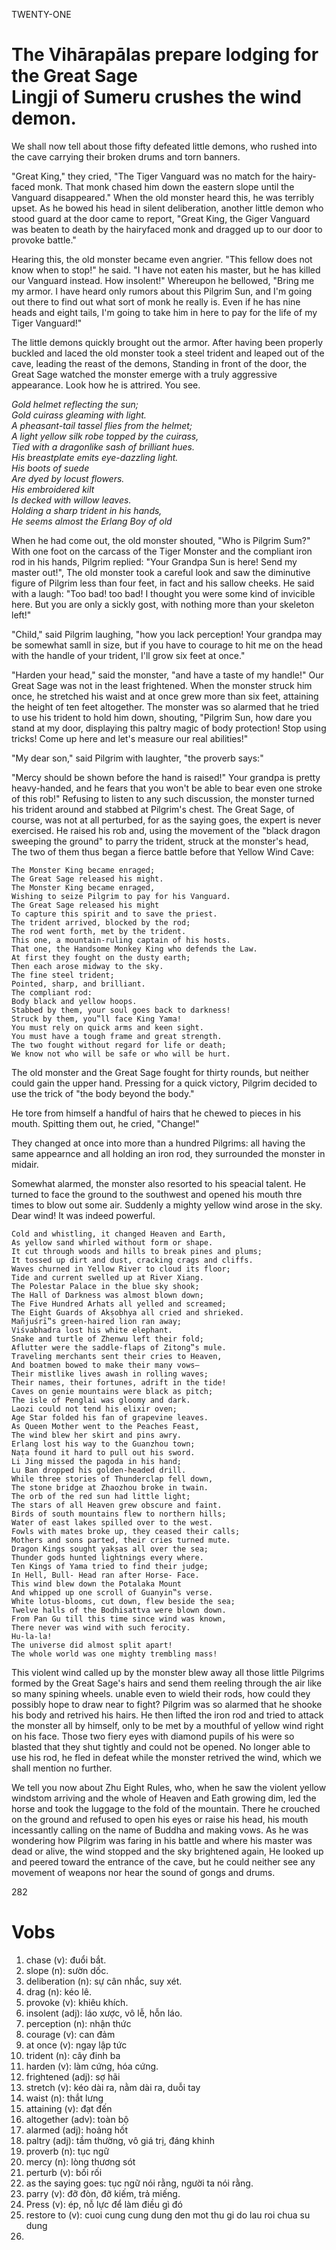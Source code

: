 TWENTY-ONE
# The Vihārapālas prepare lodging for the Great Sage <br> Lingji of Sumeru crushes the wind demon.

We shall now tell about those fifty defeated little demons, who rushed into the cave carrying their broken drums and torn banners.

"Great King," they cried, "The Tiger Vanguard was no match for the hairy-faced monk. That monk chased him down the eastern slope until the Vanguard disappeared." When the old monster heard this, he was terribly upset. As he bowed his head in silent deliberation, another little demon who stood guard at the door came to report, "Great King, the Giger Vanguard was beaten to death by the hairyfaced monk and dragged up to our door to provoke battle."

Hearing this, the old monster became even angrier. "This fellow does not know when to stop!" he said. "I have not eaten his master, but he has killed our Vanguard instead. How insolent!" Whereupon he bellowed, "Bring me my armor. I have heard only rumors about this Pilgrim Sun, and I'm going out there to find out what sort of monk he really is. Even if he has nine heads and eight tails, I'm going to take him in here to pay for the life of my Tiger Vanguard!"

The little demons quickly brought out the armor. After having been properly buckled and laced the old monster took a steel trident and leaped out of the cave, leading the reast of the demons, Standing in front of the door, the Great Sage watched the monster emerge with a truly aggressive appearance. Look how he is attrired. You see.

*Gold helmet reflecting the sun;<br>*
*Gold cuirass gleaming with light.<br>*
*A pheasant-tail tassel flies from the helmet;<br>*
*A light yellow silk robe topped by the cuirass,<br>*
*Tied with a dragonlike sash of brilliant hues.<br>*
*His breastplate emits eye-dazzling light.<br>*
*His boots of suede<br>*
*Are dyed by locust flowers.<br>*
*His embroidered kilt<br>*
*Is decked with willow leaves.<br>*
*Holding a sharp trident in his hands,<br>*
*He seems almost the Erlang Boy of old<br>*

When he had come out, the old monster shouted, "Who is Pilgrim Sum?" With one foot on the carcass of the Tiger Monster and the compliant iron rod in his hands, Pilgrim replied: "Your Grandpa Sun is here! Send my master out!", The old monster took a careful look and saw the diminutive figure of Pilgrim less than four feet, in fact and his sallow cheeks. He said with a laugh: "Too bad! too bad! I thought you were some kind of invicible here. But you are only a sickly gost, with nothing more than your skeleton left!"

"Child," said Pilgrim laughing, "how you lack perception! Your grandpa may be somewhat samll in size, but if you have to courage to hit me on the head with the handle of your trident, I'll grow six feet at once."

"Harden your head," said the monster, "and have a taste of my handle!" Our Great Sage was not in the least frightened. When the monster struck him once, he stretched his waist and at once grew more than six feet, attaining the height of ten feet altogether. The monster was so alarmed that he tried to use his trident to hold him down, shouting, "Pilgrim Sun, how dare you stand at my door, displaying this paltry magic of body protection! Stop using tricks! Come up here and let's measure our real abilities!"

"My dear son," said Pilgrim with laughter, "the proverb says:"

"Mercy should be shown before the hand is raised!" Your grandpa is pretty heavy-handed, and he fears that you won't be able to bear even one stroke of this rob!" Refusing to listen to any such discussion, the monster turned his trident around and stabbed at Pilgrim's chest. The Great Sage, of course, was not at all perturbed, for as the saying goes, the expert is never exercised. He raised his rob and, using the movement of the "black dragon sweeping the ground" to parry the trident, struck at the monster's head, The two of them thus began a fierce battle before that Yellow Wind Cave:
```
The Monster King became enraged;
The Great Sage released his might.
The Monster King became enraged,
Wishing to seize Pilgrim to pay for his Vanguard.
The Great Sage released his might
To capture this spirit and to save the priest.
The trident arrived, blocked by the rod;
The rod went forth, met by the trident.
This one, a mountain-ruling captain of his hosts.
That one, the Handsome Monkey King who defends the Law.
At first they fought on the dusty earth;
Then each arose midway to the sky.
The fine steel trident;
Pointed, sharp, and brilliant.
The compliant rod:
Body black and yellow hoops.
Stabbed by them, your soul goes back to darkness!
Struck by them, you‟ll face King Yama!
You must rely on quick arms and keen sight.
You must have a tough frame and great strength.
The two fought without regard for life or death;
We know not who will be safe or who will be hurt.
```
The old monster and the Great Sage fought for thirty rounds, but neither could gain the upper hand. Pressing for a quick victory, Pilgrim decided to use the trick of "the body beyond the body."

He tore from himself a handful of hairs that he chewed to pieces in his mouth. Spitting them out, he cried, "Change!"

They changed at once into more than a hundred Pilgrims: all having the same appearnce and all holding an iron rod, they surrounded the monster in midair.

Somewhat alarmed, the monster also resorted to his speacial talent. He turned to face the ground to the southwest and opened his mouth thre times to blow out some air. Suddenly a mighty yellow wind arose in the sky. Dear wind! It was indeed powerful.
```
Cold and whistling, it changed Heaven and Earth,
As yellow sand whirled without form or shape.
It cut through woods and hills to break pines and plums;
It tossed up dirt and dust, cracking crags and cliffs.
Waves churned in Yellow River to cloud its floor;
Tide and current swelled up at River Xiang.
The Polestar Palace in the blue sky shook;
The Hall of Darkness was almost blown down;
The Five Hundred Arhats all yelled and screamed;
The Eight Guards of Akṣobhya all cried and shrieked.
Mañjuśrī‟s green-haired lion ran away;
Viśvabhadra lost his white elephant.
Snake and turtle of Zhenwu left their fold;
Aflutter were the saddle-flaps of Zitong‟s mule.
Traveling merchants sent their cries to Heaven,
And boatmen bowed to make their many vows—
Their mistlike lives awash in rolling waves;
Their names, their fortunes, adrift in the tide!
Caves on genie mountains were black as pitch;
The isle of Penglai was gloomy and dark.
Laozi could not tend his elixir oven;
Age Star folded his fan of grapevine leaves.
As Queen Mother went to the Peaches Feast,
The wind blew her skirt and pins awry.
Erlang lost his way to the Guanzhou town;
Naṭa found it hard to pull out his sword.
Li Jing missed the pagoda in his hand;
Lu Ban dropped his golden-headed drill.
While three stories of Thunderclap fell down,
The stone bridge at Zhaozhou broke in twain.
The orb of the red sun had little light;
The stars of all Heaven grew obscure and faint.
Birds of south mountains flew to northern hills;
Water of east lakes spilled over to the west.
Fowls with mates broke up, they ceased their calls;
Mothers and sons parted, their cries turned mute.
Dragon Kings sought yakṣas all over the sea;
Thunder gods hunted lightnings every where.
Ten Kings of Yama tried to find their judge;
In Hell, Bull- Head ran after Horse- Face.
This wind blew down the Potalaka Mount
And whipped up one scroll of Guanyin‟s verse.
White lotus-blooms, cut down, flew beside the sea;
Twelve halls of the Bodhisattva were blown down.
From Pan Gu till this time since wind was known,
There never was wind with such ferocity.
Hu-la-la!
The universe did almost split apart!
The whole world was one mighty trembling mass!
```
This violent wind called up by the monster blew away all those little Pilgrims formed by the Great Sage's hairs and send them reeling through the air like so many spining wheels. unable even to wield their rods, how could they possibly hope to draw near to fight? Pilgrim was so alarmed that he shooke his body and retrived his hairs. He then lifted the iron rod and tried to attack the monster all by himself, only to be met by a mouthful of yellow wind right on his face. Those two fiery eyes with diamond pupils of his were so blasted that they shut tightly and could not be opened. No longer able to use his rod, he fled in defeat while the monster retrived the wind, which we shall mention no further.

We tell you now about Zhu Eight Rules, who, when he saw the violent yellow windstom arriving and the whole of Heaven and Eath growing dim, led the horse and took the luggage to the fold of the mountain. There he crouched on the ground and refused to open his eyes or raise his head, his mouth incessantly calling on the name of Buddha and making vows. As he was wondering how Pilgrim was faring in his battle and where his master was dead or alive, the wind stopped and the sky brightened again, He looked up and peered toward the entrance of the cave, but he could neither see any movement of weapons nor hear the sound of gongs and drums.



282
# Vobs

1. chase (v): đuổi bắt.
2. slope (n): sườn dốc.
3. deliberation (n): sự cân nhắc, suy xét.
4. drag (n): kéo lê.
5. provoke (v): khiêu khích.
6. insolent (adj): láo xược, vô lễ, hỗn láo.
7. perception (n): nhận thức
8. courage (v): can đảm
9. at once (v): ngay lập tức
10. trident (n): cây đinh ba
11. harden (v): làm cứng, hóa cứng.
12. frightened (adj): sợ hãi
13. stretch (v): kéo dài ra, nằm dài ra, duỗi tay
14. waist (n): thắt lưng
15. attaining (v): đạt đến
16. altogether (adv): toàn bộ
17. alarmed (adj): hoảng hốt
18. paltry (adj): tầm thường, vô giá trị, đáng khinh
19. proverb (n): tục ngữ
20. mercy (n): lòng thương sót
21. perturb (v): bối rối
22. as the saying goes: tục ngữ nói rằng, người ta nói rằng.
23. parry (v): đỡ đòn, đỡ kiếm, trả miếng.
24. Press (v): ép, nỗ lực để làm điều gì đó
25. restore to (v): cuoi cung cung dung den mot thu gi do lau roi chua su dung
26. 

